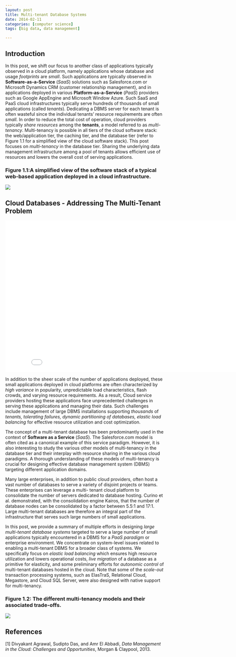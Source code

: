 ```yaml
---
layout: post
title: Multi-tenant Database Systems
date: 2014-02-11
categories: [computer science]
tags: [big data, data management]

---
```


Introduction
---

In this post, we shift our focus to another class of applications typically observed in a cloud platform, namely applications whose database and usage *footprints* are *small*. Such applications are typically observed in **Software-as-a-Service** (*SaaS*) solutions such as Salesforce.com or Microsoft Dynamics CRM (customer relationship management), and in applications deployed in various **Platform-as-a-Service** (*PaaS*) providers such as Google AppEngine and Microsoft Window Azure. Such SaaS and PaaS cloud infrastructures typically serve hundreds of thousands of small applications (called *tenants*). Dedicating a DBMS server for each tenant is often wasteful since the individual tenants’ resource requirements are often *small*. In order to reduce the total cost of operation, cloud providers typically *share resources* among the **tenants**, a model referred to as *multi-tenancy*. Multi-tenancy is possible in all tiers of the cloud software stack: the web/application tier, the caching tier, and the database tier (refer to Figure 1.1 for a simplified view of the cloud software stack). This post focuses on *multi-tenancy* in the database tier. Sharing the underlying data management infrastructure among a pool of tenants allows efficient use of resources and lowers the overall cost of serving applications.

### Figure 1.1:A simplified view of the software stack of a typical web-based application deployed in a cloud infrastructure.
![](http://sungsoo.github.com/images/cloud-software-stack.png)

Cloud Databases - Addressing The Multi-Tenant Problem
---
<iframe width="853" height="480" src="//www.youtube.com/embed/KfLvQaLkoaE" frameborder="0" allowfullscreen></iframe>

In addition to the sheer scale of the number of applications deployed, these small applications deployed in cloud platforms are often characterized by *high variance* in popularity, unpredictable load characteristics, flash crowds, and varying resource requirements. As a result, Cloud service providers hosting these applications face unprecedented challenges in serving these applications and managing their data. Such challenges include management of large DBMS installations supporting *thousands* of *tenants, tolerating failures, dynamic partitioning of databases, elastic load balancing* for effective resource utilization and cost optimization.
The concept of a multi-tenant database has been predominantly used in the context of **Software as a Service** (*SaaS*). The Salesforce.com model is often cited as a canonical example of this service paradigm. However, it is also interesting to study the various other models of multi-tenancy in the database tier and their interplay with resource sharing in the various cloud paradigms. A thorough understanding of these models of multi-tenancy is crucial for designing effective database management system (DBMS) targeting different application domains.
Many large enterprises, in addition to public cloud providers, often host a vast number of databases to serve a variety of disjoint projects or teams. These enterprises can leverage a multi- tenant cloud platform to consolidate the number of servers dedicated to database hosting. Curino et al. demonstrated, with the consolidation engine Kairos, that the number of database nodes can be consolidated by a factor between 5.5:1 and 17:1. Large multi-tenant databases are therefore an integral part of the infrastructure that serves such large numbers of small applications.
In this post, we provide a summary of multiple efforts in designing *large multi-tenant database systems* targeted to serve a large number of small applications typically encountered in a DBMS for a *PaaS paradigm* or enterprise environment. We concentrate on system-level issues related to enabling a multi-tenant DBMS for a broader class of systems. We specifically focus on *elastic load balancing* which ensures high resource utilization and lowers operational costs, *live migration* of a database as a primitive for elasticity, and some preliminary efforts for *autonomic control* of multi-tenant databases hosted in the cloud. Note that some of the *scale-out* transaction processing systems, such as ElasTraS, Relational Cloud, Megastore, and Cloud SQL Server, were also designed with native support for multi-tenancy.
### Figure 1.2: The different multi-tenancy models and their associated trade-offs.

![](http://sungsoo.github.com/images/multi-tenancy.png)
References
---
[1] Divyakant Agrawal, Sudipto Das, and Amr El Abbadi, *Data Management in the Cloud: Challenges and Opportunities*, Morgan & Claypool, 2013.